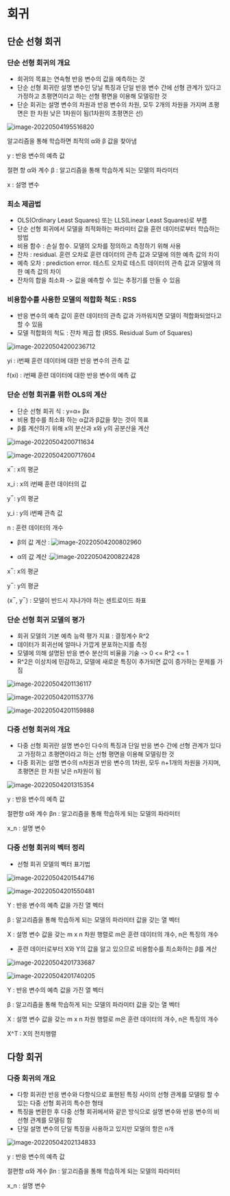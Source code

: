 # 회귀
## 단순 선형 회귀

### 단순 선형 회귀의 개요

- 회귀의 목표는 연속형 반응 변수의 값을 예측하는 것
- 단순 선형 회귀란 설명 변수인 당닐 특징과 단일 반응 변수 간에 선형 관계가 있다고 가정하고 초평면이라고 하는 선형 평면을 이용해 모델링한 것
- 단순 회귀는 설명 변수의 차원과 반응 변수의 차원, 모두 2개의 차원을 가지며 초평면은 한 차원 낮은 1차원이 됨(1차원의 초평면은 선)

![image-20220504195516820](https://user-images.githubusercontent.com/102509786/166672621-7c19c3fc-d19c-479d-a523-218e5483e304.png)

알고리즘을 통해 학습하면 최적의 α와 β 값을 찾아냄

y : 반응 변수의 예측 값

절편 항 α와 계수 β  : 알고리즘을 통해 학습하게 되는 모델의 파라미터

x : 설명 변수



### 최소 제곱법

- OLS(Ordinary Least Squares) 또는 LLS(Linear Least Squares)로 부름
- 단순 선형 회귀에서 모델을 최적화하는 파라미터 값을 훈련 데이터로부터 학습하는 방법
- 비용 함수 : 손실 함수. 모델의 오차를 정의하고 측정하기 위해 사용
- 잔차 : residual. 훈련 오차로 훈련 데이터의 관측 값과 모델에 의한 예측 값의 차이
- 예측 오차 :  prediction error. 테스트 오차로 테스트 데이터의 관측 값과 모델에 의한 예측 값의 차이
- 잔차의 합을 최소화 -> 값을 예측할 수 있는 추정기를 만들 수 있음



### 비용함수를 사용한 모델의 적합화 척도 : RSS

- 반응 변수의 예측 값이 훈련 데이터의 관측 값과 가까워지면 모델이 적합화되었다고 할 수 있음
- 모델 적합화의 척도 : 잔차 제곱 합 (RSS. Residual Sum of Squares)


![image-20220504200236712](https://user-images.githubusercontent.com/102509786/166672633-0f548cfd-0c91-48ed-85ba-7da03945b08f.png)

yi  : i번째 훈련 데이터에 대한 반응 변수의 관측 값

f(xi)  : i번째 훈련 데이터에 대한 반응 변수의 예측 값



### 단순 선형 회귀를 위한 OLS의 계산

- 단순 선형 회귀 식 : y=α+ βx
- 비용 함수를 최소화 하는 α값과 β값을 찾는 것이  목표
- β를 계산하기 위해 x의 분산과 x와 y의 공분산을 계산

![image-20220504200711634](https://user-images.githubusercontent.com/102509786/166672639-ab7365a8-768f-4f54-9777-2adf9db3178d.png)

![image-20220504200717604](https://user-images.githubusercontent.com/102509786/166672643-b6a3a98c-ea1a-417e-86c5-947c2420c2f5.png)

x ̅  : x의 평균

x_i : x의 i번째 훈련 데이터의 값

y ̅ : y의 평균

y_i : y의 i번째 관측 값

n  : 훈련 데이터의 개수

- β의 값 계산 : ![image-20220504200802960](https://user-images.githubusercontent.com/102509786/166672647-cf3aa4d2-49d5-48a1-b3e9-a60c88c9fd8b.png)

- α의 값 계산 :![image-20220504200822428](https://user-images.githubusercontent.com/102509786/166672665-97e178ac-cb39-45e7-b457-3b86fa174227.png)

x ̅  : x의 평균

y ̅ : y의 평균

(x ̅ , y ̅ ) : 모델이 반드시 지나가야 하는 센트로이드 좌표



### 단순 선형 회귀 모델의 평가

- 회귀 모델의 기본 예측 능력 평가 지표 : 결정계수 R^2
- 데이터가 회귀선에 얼마나 가깝게 분포하는지를 측정
- 모델에 의해 설명된 반응 변수 분산의 비율을 기술 ->  0 <= R^2 <= 1
- R^2은 이상치에 민감하고, 모델에 새로운 특징이 추가되면 값이 증가하는 문제를 가짐



![image-20220504201136117](https://user-images.githubusercontent.com/102509786/166672677-2c49bf6e-3839-4b73-abc9-3b57ed4c3d26.png)

![image-20220504201153776](https://user-images.githubusercontent.com/102509786/166672682-1c7305d6-f5d5-4082-adfa-918ee9643218.png)

![image-20220504201159888](https://user-images.githubusercontent.com/102509786/166672688-2021cd67-a9ec-4dc7-8bb4-086e12702cea.png)

### 다중 선형 회귀의 개요

- 다중 선형 회귀란 설명 변수인 다수의 특징과 단일 반응 변수 간에 선형 관계가 있다고 가정하고 초평면이라고 하는 선형 평면을 이용해 모델링한 것
- 다중 회귀는 설명 변수의 n차원과 반응 변수의 1차원, 모두 n+1개의 차원을 가지며, 초평면은 한 차원 낮은 n차원이 됨

![image-20220504201315354](https://user-images.githubusercontent.com/102509786/166672694-2bff05c3-6fef-4510-80f9-05a9f45c311d.png)

y : 반응 변수의 예측 값

절편항  α와 계수 βn : 알고리즘을 통해 학습하게 되는 모델의 파라미터

 x_n : 설명 변수



### 다중 선형 회귀의 벡터 정리

- 선형 회귀 모델의 벡터 표기법

![image-20220504201544716](https://user-images.githubusercontent.com/102509786/166672700-5bc4248c-f5f7-4318-8e67-7ed4900f4cb1.png)

![image-20220504201550481](https://user-images.githubusercontent.com/102509786/166672707-ece42991-26c8-4f8f-a660-d7ed286c4fe7.png)

Y : 반응 변수의 예측 값을 가진 열 벡터

β : 알고리즘을 통해 학습하게 되는 모델의 파라미터 값을 갖는 열 벡터

X : 설명 변수 값을 갖는 m x n 차원 행렬로 m은 훈련 데이터의 개수,  n은 특징의 개수

- 훈련 데이터로부터 X와 Y의 값을 알고 있으므로 비용함수를 최소화하는  β를 계산



![image-20220504201733687](https://user-images.githubusercontent.com/102509786/166672718-7e09dde0-b8a4-4ca0-b112-4d136b9d2977.png)

![image-20220504201740205](https://user-images.githubusercontent.com/102509786/166672729-e5ca7cc6-098c-47ac-bfb4-6d0360da77bf.png)

Y : 반응 변수의 예측 값을 가진 열 벡터

β : 알고리즘을 통해 학습하게 되는 모델의 파라미터 값을 갖는 열 벡터

X : 설명 변수 값을 갖는 m x n 차원 행렬로 m은 훈련 데이터의 개수,  n은 특징의 개수

X^T : X의 전치행렬



## 다항 회귀

### 다중 회귀의 개요

- 다항 회귀란 반응 변수와 다항식으로 표현된 특징 사이의 선형 관계를 모델링 할 수 있는 다중 선형 회귀의 특수한 형태
- 특징을 변환한 후 다중 선형 회귀에서와 같은 방식으로 설명 변수와 반응 변수의 비선형 관계를 모델링 함
- 단일 설명 변수의 단일 특징을 사용하고 있지만 모델의 항은 n개

![image-20220504202134833](https://user-images.githubusercontent.com/102509786/166672741-30383f4c-af60-4b5c-950a-b34c99ec3216.png)

y : 반응 변수의 예측 값

절편항  α와 계수 βn : 알고리즘을 통해 학습하게 되는 모델의 파라미터

 x_n : 설명 변수